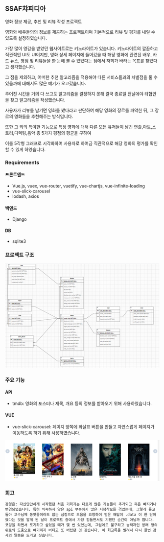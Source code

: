 ## SSAF챠피디아

영화 정보 제공, 추천 및 리뷰 작성 프로젝트

영화와 배우들의의 정보를 제공하는 프로젝트이며 기본적으로 리뷰 및 평가를 내릴 수 있도록 설정하였습니다.

가장 많이 영감을 받았던 웹사이트로는 키노라이트가 있습니다. 키노라이트의 깔끔하고 직관적인 UI도 UI이지만, 영화 상세 페이지에 들어갔을 때 해당 영화에 관련된 배우, 카드 뉴스, 평점 및 리뷰들을 한 눈에 볼 수 있었다는 점에서 저희가 바라는 목표를 찾았다고 생각했습니다.

그 점을 제외하고, 어떠한 추천 알고리즘을 적용해야 다른 서비스들과의 차별점을 둘 수 있을까에 대해서도 많은 얘기가 오고갔습니다.

주어진 시간을 거의 다 쓰고도 알고리즘을 결정하지 못해 결국 종료일 전날에야 타협안을 찾고 알고리즘을 작성했습니다.

사용자가 리뷰를 남기면 영화를 봤다라고 판단하여 해당 영화의 장르를 파악한 뒤, 그 장르의 영화들을 추천해주는 방식입니다.

또한 그 외의 특이한 기능으로 특정 영화에 대해 다른 모든 유저들이 남긴 연출,아트,스토리,디렉팅,음악 총 5가지 평점의 평균을 구하여

이를 5각형 그래프로 시각화하여 사용자로 하여금 직관적으로 해당 영화의 평가를 확인할 수 있게 하였습니다.

### Requirements

#### 프론트엔드

* Vue.js, vuex, vue-router, vuetify, vue-chartjs, vue-infinite-loading
* vue-slick-carousel
* lodash, axios 

#### 백엔드

* Django

#### DB

* sqlite3



### 프로젝트 구조

![image-20220527055236992](README.assets/image-20220527055236992.png)



### 주요 기능

#### API 

* tmdb: 영화의 포스터나 제목, 개요 등의 정보를 받아오기 위해 사용하였습니다.

#### VUE

* vue-slick-carousel: 페이지 양쪽에 화살표 버튼을 만들고 자연스럽게 페이지가 이동하도록 하기 위해 사용하였습니다.

![image-20220527064323242](README.assets/image-20220527064323242.png)





### 회고

```
강경은: 자신만만하게 시작했던 처음 기획과는 다르게 많은 기능들이 추가되고 혹은 빠지거나 변경되었습니다. 특히 익숙하지 않은 api 부분에서 많은 시행착오를 겪었는데, 그렇게 돌고 돌아 교수님께 동앗줄이라도 잡는 심정으로 도움을 요청하여 얻은 해답이 .data 이 한 단어였다는 것을 알게 된 날이 프로젝트 중에서 가장 힘들면서도 기뻤던 순간이 아닐까 합니다.
코딩을 하면서 포기하고 싶었을 때가 몇 번 있었는데, 그럼에도 불구하고 능력자인 용래 형의 위로와 도움으로 여기까지 버티고 또 버텼던 것 같습니다. 이 회고록을 빌려서 다시 한번 감사의 말씀을 드리고 싶습니다.

```

